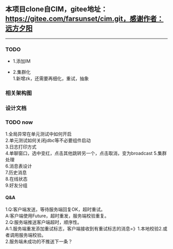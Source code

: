 ## 本项目clone自CIM，gitee地址：https://gitee.com/farsunset/cim.git，感谢作者：远方夕阳 

***

### TODO  
- 1.添加IM  

- 2.集群化   
1.新增zk，还需要再细化，重试，抽象  


### 相关架构图  

### 设计文档


### TODO now
1.全局异常在单元测试中如何开启  
2.单元测试如何关闭jdbc等不必要组件启动  
3.日志打印方式    
4.单聊窗口，选中变红，点击其他跳转另一个，点击取消，变为broadcast
5.集群处理  
6.消息表设计  
7.历史消息  
8.在线状态  
9.好友分组  

#### Q&A
1.Q:客户端发送，等待服务端回复OK，超时重试。  
  A:客户端使用Future，超时重发，服务端校验重复。  
2.Q:服务端推送客户端超时，顺序性。  
  A:1.服务端重发添加重试标志，客户端接收到有重试标志的消息=》1.本地校验2.或者调用服务端校验。  
    2.服务端未成功的不推送下一条？  

  